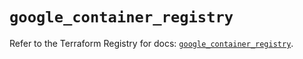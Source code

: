 # `google_container_registry`

Refer to the Terraform Registry for docs: [`google_container_registry`](https://registry.terraform.io/providers/hashicorp/google/6.14.0/docs/resources/container_registry).
